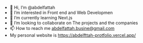 - 👋 Hi, I’m @abdelfattah 
- 👀 I’m interested in  Front end and Web Developmen
- 🌱 I’m currently learning Next.js
- 💞️ I’m looking to collaborate on The projects and the companies
- 📫 How to reach me abdelfattah.busine@gmail.com  
-   My personal website is https://abdelfttah-protfolio.vercel.app/
<!---
abdelfattah-el2/abdelfattah-el2 is a ✨ special ✨ repository because its `README.md` (this file) appears on your GitHub profile.
You can click the Preview link to take a look at your changes.  

--->
